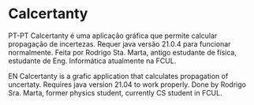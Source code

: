 # Calcertanty
PT-PT
Calcertanty é uma aplicação gráfica que permite calcular propagação de incertezas.
Requer java versão 21.0.4 para funcionar normalmente.
Feita por Rodrigo Sta. Marta, antigo estudante de física, estudante de Eng. Informática atualmente na FCUL.

EN
Calcertanty is a grafic application that calculates propagation of uncertaty.
Requires java version 21.04 to work properly.
Done by Rodrigo Sra. Marta, former physics student, currently CS student in FCUL.
